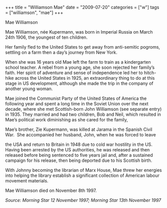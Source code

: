 +++
title = "Williamson Mae"
date = "2009-07-20"
categories = ["w"]
tags = ["williamson", "mae"]
+++

Mae Williamson

Mae Williamson, née Kupermann, was born in Imperial Russia on March 24th 1906, the youngest of ten children.

Her family fled to the United States to get away from anti-semitic pogroms, settling on a farm then a day’s journey from New York.

When she was 16 years old Mae left the farm to train as a kindergarten school teacher. A rebel from a young age, she soon rejected her family’s faith. Her spirit of adventure and sense of independence led her to hitch-hike across the United States in 1925, an extraordinary thing to do at this stage in US development, although she made the trip in the company of another young woman.

Mae joined the Communist Party of the United States of America the following year and spent a long time in the Soviet Union over the next decade, where she met Scottish-born John Williamson (see separate entry) in 1935. They married and had two children, Bob and Neil, which resulted in Mae’s political work diminishing as she cared for the family,

Mae’s brother, Zie Kupermann, was killed at Jarama in the Spanish Civil War.  She accompanied her husband, John, when he was forced to leave

the USA and return to Britain in 1948 due to cold war hostility in the US. Having been arrested by the US authorities, he was released and then released before being sentenced to five years jail and, after a sustained campaign for his release, then being deported due to his Scottish birth. 

With Johnny becoming the librarian of Marx House, Mae threw her energies into helping the library establish a significant collection of American labour movement materials.

Mae Williamson died on November 8th 1997.

_Source: Morning Star 12 November 1997; Morning Star 13th November 1997_
